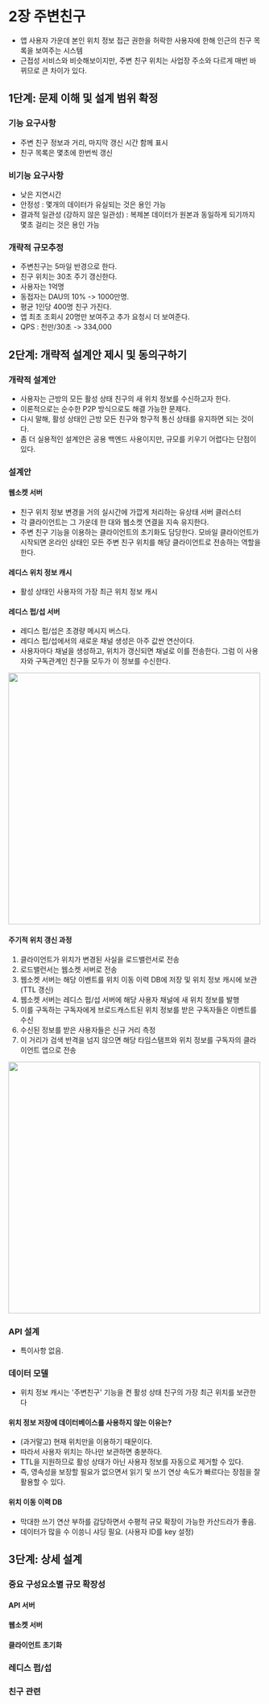 # 2장 주변친구
 * 앱 사용자 가운데 본인 위치 정보 접근 권한을 허락한 사용자에 한해 인근의 친구 목록을 보여주는 시스템
 * 근접성 서비스와 비슷해보이지만, 주변 친구 위치는 사업장 주소와 다르게 매번 바뀌므로 큰 차이가 있다.

## 1단계: 문제 이해 및 설계 범위 확정
### 기능 요구사항
 * 주변 친구 정보과 거리, 마지막 갱신 시간 함께 표시
 * 친구 목록은 몇초에 한번씩 갱신
### 비기능 요구사항
 * 낮은 지연시간
 * 안정성 : 몇개의 데이터가 유실되는 것은 용인 가능
 * 결과적 일관성 (강하지 않은 일관성) : 복제본 데이터가 원본과 동일하게 되기까지 몇초 걸리는 것은 용인 가능
### 개략적 규모추정
 * 주변친구는 5마일 반경으로 한다.
 * 친구 위치는 30초 주기 갱신한다.
 * 사용자는 1억명
 * 동접자는 DAU의 10% -> 1000만명.
 * 평균 1인당 400명 친구 가진다.
 * 앱 최초 조회시 20명만 보여주고 추가 요청시 더 보여준다.
 * QPS : 천만/30초 -> 334,000

## 2단계: 개략적 설계안 제시 및 동의구하기

### 개략적 설계안
 * 사용자는 근방의 모든 활성 상태 친구의 새 위치 정보를 수신하고자 한다.
 * 이론적으로는 순수한 P2P 방식으로도 해결 가능한 문제다.
 * 다시 말해, 활성 상태인 근방 모든 친구와 항구적 통신 상태를 유지하면 되는 것이다.
 * 좀 더 실용적인 설계안은 공용 백엔드 사용이지만, 규모를 키우기 어렵다는 단점이 있다.

### 설계안
#### 웹소켓 서버
 * 친구 위치 정보 변경을 거의 실시간에 가깝게 처리하는 유상태 서버 클러스터
 * 각 클라이언트는 그 가운데 한 대와 웹소켓 연결을 지속 유지한다.
 * 주변 친구 기능을 이용하는 클라이언트의 초기화도 담당한다. 모바일 클라이언트가 시작되면 온라인 상태인 모든 주변 친구 위치를 해당 클라이언트로 전송하는 역할을 한다.
#### 레디스 위치 정보 캐시
 * 활성 상태인 사용자의 가장 최근 위치 정보 캐시
#### 레디스 펍/섭 서버
 * 레디스 펍/섭은 초경량 메시지 버스다.
 * 레디스 펍/섭에서의 새로운 채널 생성은 아주 값싼 연산이다.
 * 사용자마다 채널을 생성하고, 위치가 갱신되면 채널로 이를 전송한다. 그럼 이 사용자와 구독관계인 친구들 모두가 이 정보를 수신한다.

<img src="https://github.com/jaehleeee/study-docs/assets/48814463/f39bf370-9daa-4f0d-a5b3-0786c243ff50" width="500"/>

#### 주기적 위치 갱신 과정
1. 클라이언트가 위치가 변경된 사실을 로드밸런서로 전송
2. 로드밸런서는 웹소켓 서버로 전송
3. 웹소켓 서버는 해당 이벤트를 위치 이동 이력 DB에 저장 및 위치 정보 캐시에 보관 (TTL 갱신)
4. 웹소켓 서버는 레디스 펍/섭 서버에 해당 사용자 채널에 새 위치 정보를 발행
5. 이를 구독하는 구독자에게 브로드캐스트된 위치 정보를 받은 구독자들은 이벤트를 수신
6. 수신된 정보를 받은 사용자들은 신규 거리 측정
7. 이 거리가 검색 반격을 넘지 않으면 해당 타임스탬프와 위치 정보를 구독자의 클라이언트 앱으로 전송

<img src="https://github.com/jaehleeee/study-docs/assets/48814463/a95b7246-ff91-4eb3-aa54-957a0e5fb3ea" width="500"/>

### API 설계
 * 특이사항 없음.

### 데이터 모델
 * 위치 정보 캐시는 '주변친구' 기능을 켠 활성 상태 친구의 가장 최근 위치를 보관한다
#### 위치 정보 저장에 데이터베이스를 사용하지 않는 이유는?
 * (과거말고) 현재 위치만을 이용하기 때문이다.
 * 따라서 사용자 위치는 하나만 보관하면 충분하다.
 * TTL을 지원하므로 활성 상태가 아닌 사용자 정보를 자동으로 제거할 수 있다.
 * 즉, 영속성을 보장할 필요가 없으면서 읽기 및 쓰기 연상 속도가 빠르다는 장점을 잘 활용할 수 있다.
#### 위치 이동 이력 DB
 * 막대한 쓰기 연산 부하를 감당하면서 수평적 규모 확장이 가능한 카산드라가 좋음.
 * 데이터가 많을 수 이씅니 샤딩 필요. (사용자 ID를 key 설정)

## 3단계: 상세 설계

### 중요 구성요소별 규모 확장성
#### API 서버
#### 웹소켓 서버
#### 클라이언트 초기화


### 레디스 펍/섭

### 친구 관련


